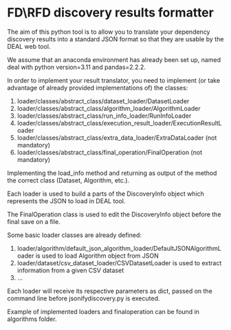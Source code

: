 # FD\RFD discovery results formatter
The aim of this python tool is to allow you to translate your dependency discovery results into a standard JSON format so that they are usable by the DEAL web tool.

We assume that an anaconda environment has already been set up, named deal with python version=3.11 and pandas=2.2.2.


In order to implement your result translator, you need to implement (or take advantage of already provided implementations of) the classes:

1. loader/classes/abstract_class/dataset_loader/DatasetLoader
2. loader/classes/abstract_class/algorithm_loader/AlgorithmLoader
3. loader/classes/abstract_class/run_info_loader/RunInfoLoader
3. loader/classes/abstract_class/execution_result_loader/ExecutionResultLoader
5. loader/classes/abstract_class/extra_data_loader/ExtraDataLoader (not mandatory)
6. loader/classes/abstract_class/final_operation/FinalOperation (not mandatory)

Implementing the load_info method and returning as output of the method the correct class (Dataset, Algorithm, etc.).

Each loader is used to build a parts of the DiscoveryInfo object which represents the JSON to load in DEAL tool. 

The FinalOperation class is used to edit the DiscoveryInfo object before the final save on a file.

Some basic loader classes are already defined:
1. loader/algorithm/default_json_algorithm_loader/DefaultJSONAlgorithmLoader is used to load Algorithm object from JSON
2. loader/dataset/csv_dataset_loader/CSVDatasetLoader is used to extract information from a given CSV dataset 
3. ...

Each loader will receive its respective parameters as dict, passed on the command line before jsonifydiscovery.py is executed.

Example of implemented loaders and finaloperation can be found in algorithms folder.









